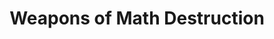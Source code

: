 ---
title: "Weapons of Math Destruction"
authors: ["Cathy O'Neil"]
type: "book"
link: "https://www.goodreads.com/book/show/28186015-weapons-of-math-destruction?ac=1&from_search=true&qid=dN1hL0r66S&rank=1"
---